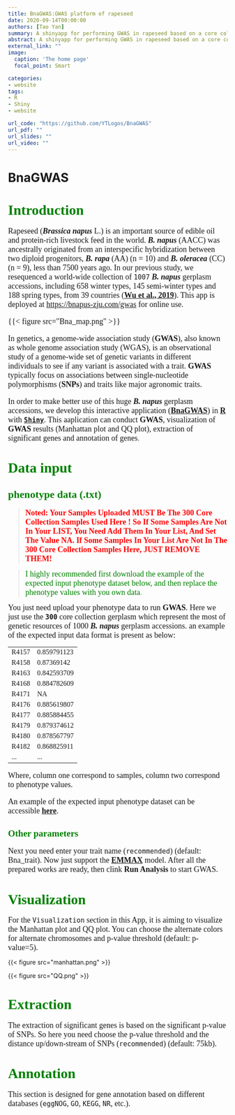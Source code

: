 ```yaml
---
title: BnaGWAS:GWAS platform of rapeseed
date: 2020-09-14T00:00:00
authors: [Tao Yan]
summary: A shinyapp for performing GWAS in rapeseed based on a core collection
abstract: A shinyapp for performing GWAS in rapeseed based on a core collection.
external_link: ""
image:
  caption: 'The home page'
  focal_point: Smart

categories:
- website
tags:
- R
- Shiny
- website

url_code: "https://github.com/YTLogos/BnaGWAS"
url_pdf: ""
url_slides: ""
url_video: ""
---
```



# BnaGWAS

# <font face="Time" color=green size=6>Introduction</font>

<font face="Time" size=4>Rapeseed (***Brassica napus*** L.) is an important source of edible oil and protein-rich livestock feed in the world. ***B. napus*** (AACC) was ancestrally originated from an interspecific hybridization between two diploid progenitors, ***B. rapa*** (AA) (n = 10) and ***B. oleracea*** (CC) (n = 9), less than 7500 years ago. In our previous study, we resequenced a world-wide collection of `1007` ***B. napus*** gerplasm accessions, including 658 winter types, 145 semi-winter types and 188 spring types, from 39 countries (<a href="https://www.sciencedirect.com/science/article/pii/S1674205218303435?via%3Dihub" target="_blank">**Wu et al., 2019**</a>). This app is deployed at https://bnapus-zju.com/gwas for online use.


{{< figure src="Bna_map.png" >}}

In genetics, a genome-wide association study (**GWAS**), also known as whole genome association study (WGAS), is an observational study of a genome-wide set of genetic variants in different individuals to see if any variant is associated with a trait. **GWAS** typically focus on associations between single-nucleotide polymorphisms (**SNPs**) and traits like major agronomic traits.

In order to make better use of this huge ***B. napus*** gerplasm accessions, we develop this interactive application ([**BnaGWAS**](https://bnapus-zju.com/gwas)) in <a href="https://www.r-project.org/" target="_blank">**R**</a> with <a href="https://shiny.rstudio.com/" target="_blank">**`Shiny`**</a>. This aaplication can conduct **GWAS**, visualization of **GWAS** results (Manhattan plot and QQ plot), extraction of significant genes and annotation of genes</font>.

# <font face="Time" color=green size=6>Data input</font>

## <font color=green size=5 face="Time">phenotype data (.txt)</font>

> **<font color=red size=4 face="Time"> Noted: Your Samples Uploaded MUST Be The 300 Core Collection Samples Used Here ! So If Some Samples Are Not In Your LIST, You Need Add Them In Your List, And Set The Value NA. If Some Samples In Your List Are Not In The 300 Core Collection Samples Here, JUST REMOVE THEM!</font>**

> <font color=green size=4 face="Time">I highly recommended first download the example of the expected input phenotype dataset below, and then replace the phenotype values with you own data</font>.

<font size=4 face="Time">You just need upload your phenotype data to run **GWAS**. Here we just use the **`300`** core collection gerplasm which represent the most of genetic resources of 1000 ***B. napus*** gerplasm accessions. an example of the expected input data format is present as below:


|       |       |
| ------------- | -------------- |
|R4157|0.859791123|
|R4158|0.87369142|
|R4163|0.842593709|
|R4168|0.884782609|
|R4171|NA|
|R4176|0.885619807|
|R4177|0.885884455|
|R4179|0.879374612|
|R4180|0.878567797|
|R4182|0.868825911|
|...|...|

Where, column one correspond to samples, column two correspond to phenotype values.

An example of the expected input phenotype dataset can be accessible <a href="https://raw.githubusercontent.com/YTLogos/pic_link/master/sample_phenotype.txt" target="_blank"> **here**</a>.</font>

## <font color=green szie=5 face="Time">Other parameters</font>

<font size=4 face="Time">Next you need enter your trait name (`recommended`) (default: Bna_trait). Now just support the <a href="https://genome.sph.umich.edu/wiki/EMMAX" target="_blank">**EMMAX**</a> model. After all the prepared works are ready, then clink **Run Analysis** to start GWAS.</font>

# <font color=green size=6 face="Time">Visualization</font>

<font size=4 face="Time">For the `Visualization` section in this App, it is aiming to visualize the Manhattan plot and QQ plot. You can choose the alternate colors for alternate chromosomes and p-value threshold (default: p-value=5).</font>

{{< figure src="manhattan.png" >}}

{{< figure src="QQ.png" >}}


# <font color=green size=6 face="Time">Extraction</font>

<font size=4 face="Time">The extraction of significant genes is based on the significant p-value of SNPs. So here you need choose the p-value threshold and the distance up/down-stream of SNPs (`recommended`) (default: 75kb).</font>

# <font color=green size=6 face="Time">Annotation</font>

<font size=4 face="Time">This section is designed for gene annotation based on different databases (`eggNOG`, `GO`, `KEGG`, `NR`, etc.).</font>